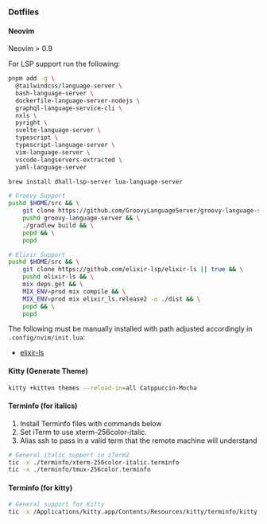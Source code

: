 ### Dotfiles

#### Neovim

Neovim > 0.9

For LSP support run the following:

```bash
pnpm add -g \
  @tailwindcss/language-server \
  bash-language-server \
  dockerfile-language-server-nodejs \
  graphql-language-service-cli \
  nxls \
  pyright \
  svelte-language-server \
  typescript \
  typescript-language-server \
  vim-language-server \
  vscode-langservers-extracted \
  yaml-language-server

brew install dhall-lsp-server lua-language-server

# Groovy Support
pushd $HOME/src && \
    git clone https://github.com/GroovyLanguageServer/groovy-language-server || true && \
    pushd groovy-language-server && \
    ./gradlew build && \
    popd && \
    popd

# Elixir Support
pushd $HOME/src && \
    git clone https://github.com/elixir-lsp/elixir-ls || true && \
    pushd elixir-ls && \
    mix deps.get && \
    MIX_ENV=prod mix compile && \
    MIX_ENV=prod mix elixir_ls.release2 -o ./dist && \
    popd && \
    popd
```

The following must be manually installed with path adjusted accordingly in `.config/nvim/init.lua`:
* [elixir-ls](https://github.com/elixir-lsp/elixir-ls)

#### Kitty (Generate Theme)

```bash
kitty +kitten themes --reload-in=all Catppuccin-Mocha
```

#### Terminfo (for italics)

1. Install Terminfo files with commands below
2. Set iTerm to use xterm-256color-italic.
3. Alias ssh to pass in a valid term that the remote machine will understand

```bash
# General italic support in iTerm2
tic -x ./terminfo/xterm-256color-italic.terminfo
tic -x ./terminfo/tmux-256color.terminfo
```

#### Terminfo (for kitty)

```bash
# General support for Kitty
tic -x /Applications/kitty.app/Contents/Resources/kitty/terminfo/kitty.terminfo
```
